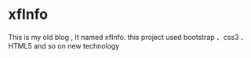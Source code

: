 # xfInfo
This is my old blog , It named xfInfo. this project used bootstrap 、css3 、HTML5  and so on new technology
